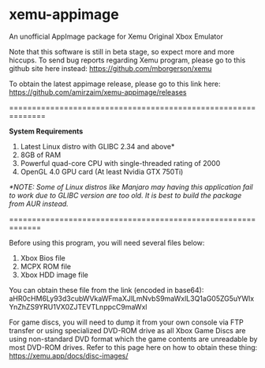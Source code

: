 # xemu-appimage
An unofficial AppImage package for Xemu Original Xbox Emulator

Note that this software is still in beta stage, so expect more and more hiccups. To send bug reports regarding Xemu program, please go to this github site here instead: https://github.com/mborgerson/xemu

To obtain the latest appimage release, please go to this link here: https://github.com/amirzaim/xemu-appimage/releases

==============================================================

<b>System Requirements</b>
1. Latest Linux distro with GLIBC 2.34 and above*
2. 8GB of RAM
3. Powerful quad-core CPU with single-threaded rating of 2000
4. OpenGL 4.0 GPU card (At least Nvidia GTX 750Ti)

<i>*NOTE: Some of Linux distros like Manjaro may having this application fail to work due to GLIBC version are too old. It is best to build the package from AUR instead.</i>

=============================================================

Before using this program, you will need several files below:
1. Xbox Bios file
2. MCPX ROM file
3. Xbox HDD image file

You can obtain these file from the link (encoded in base64): aHR0cHM6Ly93d3cubWVkaWFmaXJlLmNvbS9maWxlL3Q1aG05ZG5uYWlxYnZhZS9YRU1VX0ZJTEVTLnppcC9maWxl


For game discs, you will need to dump it from your own console via FTP transfer or using specialized DVD-ROM drive as all Xbox Game Discs are using non-standard DVD format which the game contents are unreadable by most DVD-ROM drives. Refer to this page here on how to obtain these thing: https://xemu.app/docs/disc-images/
